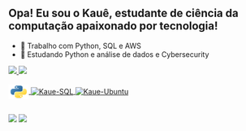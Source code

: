 ## Opa! Eu sou o Kauê, estudante de ciência da computação apaixonado por tecnologia!
- 🎒 Trabalho com Python, SQL e AWS
- 🌱 Estudando Python e análise de dados e  Cybersecurity
 <div>
  <a href="https://github.com/kaueb9">
  <img height="180em" src="https://github-readme-stats.vercel.app/api?username=kaueb9&show_icons=true&theme=dracula&include_all_commits=true&count_private=true"/>
  <img height="180em" src="https://github-readme-stats.vercel.app/api/top-langs/?username=kaueb9&layout=compact&langs_count=16&theme=dracula"/>
</div>
<div style="display: inline_block"><br>
  <img align="center" alt="Kaue-Python" height="30" width="40" src="https://raw.githubusercontent.com/devicons/devicon/master/icons/python/python-original.svg">
  <img align="center" alt="Kaue-SQL" heigh="30" width="40"
src="https://cdn.jsdelivr.net/gh/devicons/devicon@latest/icons/mysql/mysql-original.svg">
  <img align="center" alt="Kaue-Ubuntu" heigh="30" width="40"
src="https://cdn.jsdelivr.net/gh/devicons/devicon@latest/icons/ubuntu/ubuntu-original.svg">
</div>
  
  ##
 
<div>  
  <a href = "mailto:kauego58@gmail.com"><img src="https://img.shields.io/badge/-Gmail-%23333?style=for-the-badge&logo=gmail&logoColor=white" target="_blank"></a>
  <a href="https://www.linkedin.com/in/kauebfoliveira/" target="_blank"><img src="https://img.shields.io/badge/-LinkedIn-%230077B5?style=for-the-badge&logo=linkedin&logoColor=white" target="_blank"></a> 
</div>
